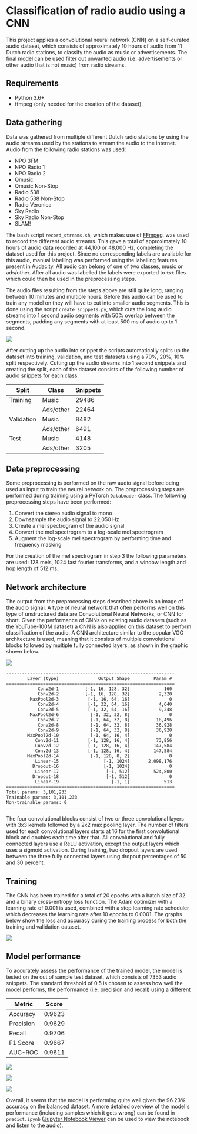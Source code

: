 # Classification of radio audio using a CNN
This project applies a convolutional neural network (CNN) on a self-curated audio dataset, which consists of approximately 10 hours of audio from 11 Dutch radio stations, to classify the audio as music or advertisements.
The final model can be used filter out unwanted audio (i.e. advertisements or other audio that is not music) from radio streams.

## Requirements
- Python 3.6+
- ffmpeg (only needed for the creation of the dataset)

## Data gathering
Data was gathered from multiple different Dutch radio stations by using the audio streams used by the stations to stream the audio to the internet.
Audio from the following radio stations was used:

- NPO 3FM
- NPO Radio 1
- NPO Radio 2
- Qmusic
- Qmusic Non-Stop
- Radio 538
- Radio 538 Non-Stop
- Radio Veronica
- Sky Radio
- Sky Radio Non-Stop
- SLAM!

The bash script `record_streams.sh`, which makes use of [FFmpeg](https://www.ffmpeg.org/), was used to record the different audio streams.
This gave a total of approximately 10 hours of audio data recorded at 44,100 or 48,000 Hz, completing the dataset used for this project.
Since no corresponding labels are available for this audio, manual labelling was performed using the labelling features present in [Audacity](https://www.audacityteam.org/).
All audio can belong of one of two classes, music or ads/other. After all audio was labelled the labels were exported to `txt` files which could then be used in the preprocessing steps.

The audio files resulting from the steps above are still quite long, ranging between 10 minutes and multiple hours.
Before this audio can be used to train any model on they will have to cut into smaller audio segments.
This is done using the script `create_snippets.py`, which cuts the long audio streams into 1 second audio segments with 50% overlap between the segments, padding any segments with at least 500 ms of audio up to 1 second.

![](images/audio_snippets.png)

After cutting up the audio into snippet the scripts automatically splits up the dataset into training, validation, and test datasets using a 70%, 20%, 10% split respectively.
Cutting up the audio streams into 1 second snippets and creating the split, each of the dataset consists of the following number of audio snippets for each class:

| Split      | Class     | Snippets |
|------------|-----------|----------|
| Training   | Music     | 29486    |
|            | Ads/other | 22464    |
| Validation | Music     | 8482     |
|            | Ads/other | 6491     |
| Test       | Music     | 4148     |
|            | Ads/other | 3205     |

## Data preprocessing
Some preprocessing is performed on the raw audio signal before being used as input to train the neural network on.
The preprocessing steps are performed during training using a PyTorch `DataLoader` class.
The following preprocessing steps have been performed:

1. Convert the stereo audio signal to mono
2. Downsample the audio signal to 22,050 Hz
3. Create a mel spectrogram of the audio signal
4. Convert the mel spectrogram to a log-scale mel spectrogram
5. Augment the log-scale mel spectrogram by performing time and frequency masking

For the creation of the mel spectrogram in step 3 the following parameters are used: 128 mels, 1024 fast fourier transforms, and a window length and hop length of 512 ms.

## Network architecture
The output from the preprocessing steps described above is an image of the audio signal.
A type of neural network that often performs well on this type of unstructured data are Convolutional Neural Networks, or CNN for short.
Given the performance of CNNs on existing audio datasets (such as the YouTube-100M dataset) a CNN is also applied on this dataset to perform classification of the audio.
A CNN architecture similar to the popular VGG architecture is used, meaning that it consists of multiple convolutional blocks followed by multiple fully connected layers, as shown in the graphic shown below.

![](images/architecture.png)

```
----------------------------------------------------------------
        Layer (type)               Output Shape         Param #
================================================================
            Conv2d-1          [-1, 16, 128, 32]             160
            Conv2d-2          [-1, 16, 128, 32]           2,320
         MaxPool2d-3           [-1, 16, 64, 16]               0
            Conv2d-4           [-1, 32, 64, 16]           4,640
            Conv2d-5           [-1, 32, 64, 16]           9,248
         MaxPool2d-6            [-1, 32, 32, 8]               0
            Conv2d-7            [-1, 64, 32, 8]          18,496
            Conv2d-8            [-1, 64, 32, 8]          36,928
            Conv2d-9            [-1, 64, 32, 8]          36,928
        MaxPool2d-10            [-1, 64, 16, 4]               0
           Conv2d-11           [-1, 128, 16, 4]          73,856
           Conv2d-12           [-1, 128, 16, 4]         147,584
           Conv2d-13           [-1, 128, 16, 4]         147,584
        MaxPool2d-14            [-1, 128, 8, 2]               0
           Linear-15                 [-1, 1024]       2,098,176
          Dropout-16                 [-1, 1024]               0
           Linear-17                  [-1, 512]         524,800
          Dropout-18                  [-1, 512]               0
           Linear-19                    [-1, 1]             513
================================================================
Total params: 3,101,233
Trainable params: 3,101,233
Non-trainable params: 0
----------------------------------------------------------------
```

The four convolutional blocks consist of two or three convolutional layers with 3x3 kernels followed by a 2x2 max pooling layer.
The number of filters used for each convolutional layers starts at 16 for the first convolutional block and doubles each time after that.
All convolutional and fully connected layers use a ReLU activation, except the output layers which uses a sigmoid activation.
During training, two dropout layers are used between the three fully connected layers using dropout percentages of 50 and 30 percent.

## Training
The CNN has been trained for a total of 20 epochs with a batch size of 32 and a binary cross-entropy loss function.
The Adam optimizer with a learning rate of 0.001 is used, combined with a step learning rate scheduler which decreases the learning rate after 10 epochs to 0.0001.
The graphs below show the loss and accuracy during the training process for both the training and validation dataset.

![](images/loss_accuracy.png)


## Model performance
To accurately assess the performance of the trained model, the model is tested on the out of sample test dataset, which consists of 7353 audio snippets.
The standard threshold of 0.5 is chosen to assess how well the model performs, the performance (i.e. precision and recall) using a different 

| Metric    | Score  |
|-----------|--------|
| Accuracy  | 0.9623 |
| Precision | 0.9629 |
| Recall    | 0.9706 |
| F1 Score  | 0.9667 |
| AUC-ROC   | 0.9611 |

![](images/confusion_matrix.png)

![](images/roc_curve.png)

![](images/precision_recall_curve.png)

Overall, it seems that the model is performing quite well given the 96.23% accuracy on the balanced dataset.
A more detailed overview of the model's performance (including samples which it gets wrong) can be found in `predict.ipynb` ([Jupyter Notebook Viewer](https://nbviewer.jupyter.org/github/rvdmaazen/Radio-Audio-Classification/blob/master/predict.ipynb) can be used to view the notebook and listen to the audio).